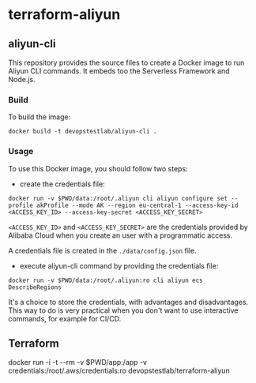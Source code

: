 # terraform-aliyun

## aliyun-cli

This repository provides the source files to create a Docker image to run Aliyun CLI commands. It embeds too the Serverless Framework and Node.js.

### Build

To build the image:

```
docker build -t devopstestlab/aliyun-cli .
```

### Usage

To use this Docker image, you should follow two steps:
- create the credentials file:

```
docker run -v $PWD/data:/root/.aliyun cli aliyun configure set --profile akProfile --mode AK --region eu-central-1 --access-key-id <ACCESS_KEY_ID> --access-key-secret <ACCESS_KEY_SECRET>
```

`<ACCESS_KEY_ID>` and `<ACCESS_KEY_SECRET>` are the credentials provided by Alibaba Cloud when you create an user with a programmatic access.

A credentials file is created in the `./data/config.json` file.

- execute aliyun-cli command by providing the credentials file:

```
docker run -v $PWD/data:/root/.aliyun:ro cli aliyun ecs DescribeRegions
```

It's a choice to store the credentials, with advantages and disadvantages. This way to do is very practical when you don't want to use interactive commands, for example for CI/CD.

## Terraform

docker run -i -t --rm -v $PWD/app:/app -v credentials:/root/.aws/credentials:ro devopstestlab/terraform-aliyun
